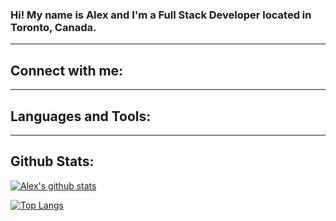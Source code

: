 ### Hi! My name is Alex and I'm a Full Stack Developer located in Toronto, Canada.

---

## Connect with me:

[website]: https://www.alexdodd.ca
[linkedin]: https://www.linkedin.com/in/helloalexdodd
[twitter]: https://www.twitter.com/helloalexdodd

---

## Languages and Tools:

---

## Github Stats:

[![Alex's github stats](https://github-readme-stats.vercel.app/api?username=helloalexdodd&count_private=true&show_icons=true&hide=stars&theme=vue)](https://github.com/helloalexdodd/github-readme-stats)

[![Top Langs](https://github-readme-stats.vercel.app/api/top-langs/?username=helloalexdodd&langs_count=10&layout=compact)](https://github.com/helloalexdodd/github-readme-stats)
